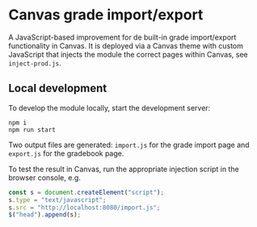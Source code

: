 # Canvas grade import/export
A JavaScript-based improvement for de built-in grade import/export functionality in Canvas.
It is deployed via a Canvas theme with custom JavaScript that injects the module the correct pages within Canvas, see `inject-prod.js`.

## Local development
To develop the module locally, start the development server:
```shell
npm i
npm run start
```
Two output files are generated: `import.js` for the grade import page and `export.js` for the gradebook page.

To test the result in Canvas, run the appropriate injection script in the browser console, e.g.
```js
const s = document.createElement("script");
s.type = "text/javascript";
s.src = "http://localhost:8080/import.js";
$("head").append(s);
```